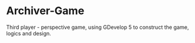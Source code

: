 # Archiver-Game
Third player - perspective game, using GDevelop 5 to construct the game, logics and design.
